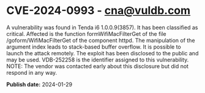# CVE-2024-0993 - cna@vuldb.com

A vulnerability was found in Tenda i6 1.0.0.9(3857). It has been classified as critical. Affected is the function formWifiMacFilterGet of the file /goform/WifiMacFilterGet of the component httpd. The manipulation of the argument index leads to stack-based buffer overflow. It is possible to launch the attack remotely. The exploit has been disclosed to the public and may be used. VDB-252258 is the identifier assigned to this vulnerability. NOTE: The vendor was contacted early about this disclosure but did not respond in any way.

**Publish date:** 2024-01-29
